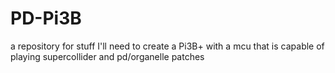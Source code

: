 # PD-Pi3B
a repository for stuff I'll need to create a Pi3B+ with a mcu that is capable of playing supercollider and pd/organelle patches 
